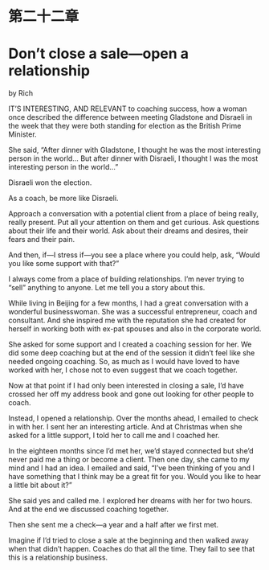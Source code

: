 # 第二十二章

# Don’t close a sale—open a relationship

by Rich

IT’S INTERESTING, AND RELEVANT to coaching success, how a woman once described the difference between meeting Gladstone and Disraeli in the week that they were both standing for election as the British Prime Minister.

She said, “After dinner with Gladstone, I thought he was the most interesting person in the world… But after dinner with Disraeli, I thought I was the most interesting person in the world…”

Disraeli won the election.

As a coach, be more like Disraeli.

Approach a conversation with a potential client from a place of being really, really present. Put all your attention on them and get curious. Ask questions about their life and their world. Ask about their dreams and desires, their fears and their pain.

And then, if—I stress if—you see a place where you could help, ask, “Would you like some support with that?”

I always come from a place of building relationships. I’m never trying to “sell” anything to anyone. Let me tell you a story about this.

While living in Beijing for a few months, I had a great conversation with a wonderful businesswoman. She was a successful entrepreneur, coach and consultant. And she inspired me with the reputation she had created for herself in working both with ex-pat spouses and also in the corporate world.

She asked for some support and I created a coaching session for her. We did some deep coaching but at the end of the session it didn’t feel like she needed ongoing coaching. So, as much as I would have loved to have worked with her, I chose not to even suggest that we coach together.

Now at that point if I had only been interested in closing a sale, I’d have crossed her off my address book and gone out looking for other people to coach.

Instead, I opened a relationship. Over the months ahead, I emailed to check in with her. I sent her an interesting article. And at Christmas when she asked for a little support, I told her to call me and I coached her.

In the eighteen months since I’d met her, we’d stayed connected but she’d never paid me a thing or become a client. Then one day, she came to my mind and I had an idea. I emailed and said, “I’ve been thinking of you and I have something that I think may be a great fit for you. Would you like to hear a little bit about it?”

She said yes and called me. I explored her dreams with her for two hours. And at the end we discussed coaching together.

Then she sent me a check—a year and a half after we first met.

Imagine if I’d tried to close a sale at the beginning and then walked away when that didn’t happen. Coaches do that all the time. They fail to see that this is a relationship business. 
